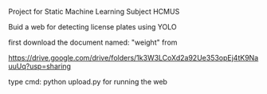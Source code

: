 Project for Static Machine Learning Subject HCMUS

Buid a web for detecting license plates using YOLO 

first download the document named: "weight" from

https://drive.google.com/drive/folders/1k3W3LCoXd2a92Ue353opEj4tK9NauuUq?usp=sharing

type cmd: python upload.py
for running the web